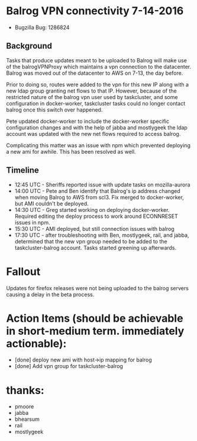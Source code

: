 # Balrog VPN connectivity 7-14-2016
* Bugzilla Bug: 1286824

## Background

Tasks that produce updates meant to be uploaded to Balrog will make use of the balrogVPNProxy which maintains a vpn connection to the datacenter.  Balrog was moved out of the datacenter to AWS on 7-13, the day before.

Prior to doing so, routes were added to the vpn for this new IP along with a new ldap group granting net flows to that IP.  However, because of the restricted nature of the balrog vpn user used by taskcluster, and some configuration in docker-worker, taskcluster tasks could no longer contact balrog once this switch over happened.

Pete updated docker-worker to include the docker-worker specific configuration changes and with the help of jabba and mostlygeek the ldap account was updated with the new net flows required to access balrog.

Complicating this matter was an issue with npm which prevented deploying a new ami for awhile.  This has been resolved as well.

## Timeline

* 12:45 UTC - Sheriffs reported issue with update tasks on mozilla-aurora
* 14:00 UTC - Pete and Ben identify that Balrog's ip address changed when moving Balrog to AWS from scl3.  Fix merged to docker-worker, but AMI couldn't be deployed.
* 14:30 UTC - Greg started working on deploying docker-worker.  Required editing the deploy process to work around ECONNRESET issues in npm.
* 15:30 UTC - AMI deployed, but still connection issues with balrog
* 17:30 UTC - after troubleshooting with Ben, mostlygeek, rail, and jabba, determined that the new vpn group needed to be added to the taskcluster-balrog account.  Tasks started greening up afterwards.

# Fallout

Updates for firefox releases were not being uploaded to the balrog servers causing a delay in the beta process.


# Action Items (should be achievable in short-medium term. immediately actionable):
- [done] deploy new ami with host->ip mapping for balrog
- [done] Add vpn group for taskcluster-balrog

# thanks:

* pmoore
* jabba
* bhearsum
* rail
* mostlygeek
